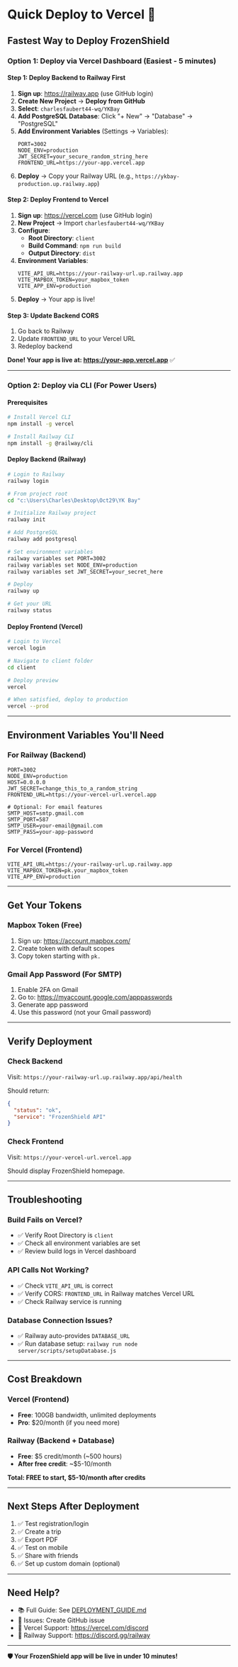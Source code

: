 # Quick Deploy to Vercel 🚀

## Fastest Way to Deploy FrozenShield

### Option 1: Deploy via Vercel Dashboard (Easiest - 5 minutes)

#### Step 1: Deploy Backend to Railway First

1. **Sign up**: https://railway.app (use GitHub login)
2. **Create New Project** → **Deploy from GitHub**
3. **Select**: `charlesfaubert44-wq/YKBay`
4. **Add PostgreSQL Database**: Click "+ New" → "Database" → "PostgreSQL"
5. **Add Environment Variables** (Settings → Variables):
   ```
   PORT=3002
   NODE_ENV=production
   JWT_SECRET=your_secure_random_string_here
   FRONTEND_URL=https://your-app.vercel.app
   ```
6. **Deploy** → Copy your Railway URL (e.g., `https://ykbay-production.up.railway.app`)

#### Step 2: Deploy Frontend to Vercel

1. **Sign up**: https://vercel.com (use GitHub login)
2. **New Project** → Import `charlesfaubert44-wq/YKBay`
3. **Configure**:
   - **Root Directory**: `client`
   - **Build Command**: `npm run build`
   - **Output Directory**: `dist`
4. **Environment Variables**:
   ```
   VITE_API_URL=https://your-railway-url.up.railway.app
   VITE_MAPBOX_TOKEN=your_mapbox_token
   VITE_APP_ENV=production
   ```
5. **Deploy** → Your app is live!

#### Step 3: Update Backend CORS

1. Go back to Railway
2. Update `FRONTEND_URL` to your Vercel URL
3. Redeploy backend

**Done! Your app is live at: https://your-app.vercel.app** ✅

---

### Option 2: Deploy via CLI (For Power Users)

#### Prerequisites

```bash
# Install Vercel CLI
npm install -g vercel

# Install Railway CLI
npm install -g @railway/cli
```

#### Deploy Backend (Railway)

```bash
# Login to Railway
railway login

# From project root
cd "c:\Users\Charles\Desktop\Oct29\YK Bay"

# Initialize Railway project
railway init

# Add PostgreSQL
railway add postgresql

# Set environment variables
railway variables set PORT=3002
railway variables set NODE_ENV=production
railway variables set JWT_SECRET=your_secret_here

# Deploy
railway up

# Get your URL
railway status
```

#### Deploy Frontend (Vercel)

```bash
# Login to Vercel
vercel login

# Navigate to client folder
cd client

# Deploy preview
vercel

# When satisfied, deploy to production
vercel --prod
```

---

## Environment Variables You'll Need

### For Railway (Backend)

```env
PORT=3002
NODE_ENV=production
HOST=0.0.0.0
JWT_SECRET=change_this_to_a_random_string
FRONTEND_URL=https://your-vercel-url.vercel.app

# Optional: For email features
SMTP_HOST=smtp.gmail.com
SMTP_PORT=587
SMTP_USER=your-email@gmail.com
SMTP_PASS=your-app-password
```

### For Vercel (Frontend)

```env
VITE_API_URL=https://your-railway-url.up.railway.app
VITE_MAPBOX_TOKEN=pk.your_mapbox_token
VITE_APP_ENV=production
```

---

## Get Your Tokens

### Mapbox Token (Free)
1. Sign up: https://account.mapbox.com/
2. Create token with default scopes
3. Copy token starting with `pk.`

### Gmail App Password (For SMTP)
1. Enable 2FA on Gmail
2. Go to: https://myaccount.google.com/apppasswords
3. Generate app password
4. Use this password (not your Gmail password)

---

## Verify Deployment

### Check Backend
Visit: `https://your-railway-url.up.railway.app/api/health`

Should return:
```json
{
  "status": "ok",
  "service": "FrozenShield API"
}
```

### Check Frontend
Visit: `https://your-vercel-url.vercel.app`

Should display FrozenShield homepage.

---

## Troubleshooting

### Build Fails on Vercel?
- ✅ Verify Root Directory is `client`
- ✅ Check all environment variables are set
- ✅ Review build logs in Vercel dashboard

### API Calls Not Working?
- ✅ Check `VITE_API_URL` is correct
- ✅ Verify CORS: `FRONTEND_URL` in Railway matches Vercel URL
- ✅ Check Railway service is running

### Database Connection Issues?
- ✅ Railway auto-provides `DATABASE_URL`
- ✅ Run database setup: `railway run node server/scripts/setupDatabase.js`

---

## Cost Breakdown

### Vercel (Frontend)
- **Free**: 100GB bandwidth, unlimited deployments
- **Pro**: $20/month (if you need more)

### Railway (Backend + Database)
- **Free**: $5 credit/month (~500 hours)
- **After free credit**: ~$5-10/month

**Total: FREE to start, $5-10/month after credits**

---

## Next Steps After Deployment

1. ✅ Test registration/login
2. ✅ Create a trip
3. ✅ Export PDF
4. ✅ Test on mobile
5. ✅ Share with friends
6. ✅ Set up custom domain (optional)

---

## Need Help?

- 📚 Full Guide: See [DEPLOYMENT_GUIDE.md](./DEPLOYMENT_GUIDE.md)
- 🐛 Issues: Create GitHub issue
- 💬 Vercel Support: https://vercel.com/discord
- 💬 Railway Support: https://discord.gg/railway

---

**🛡️ Your FrozenShield app will be live in under 10 minutes!**

